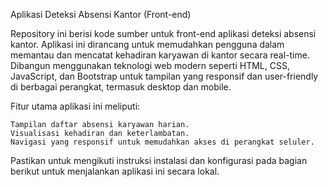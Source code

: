 Aplikasi Deteksi Absensi Kantor (Front-end)

Repository ini berisi kode sumber untuk front-end aplikasi deteksi absensi kantor. Aplikasi ini dirancang untuk memudahkan pengguna dalam memantau dan mencatat kehadiran karyawan di kantor secara real-time. Dibangun menggunakan teknologi web modern seperti HTML, CSS, JavaScript, dan Bootstrap untuk tampilan yang responsif dan user-friendly di berbagai perangkat, termasuk desktop dan mobile.

Fitur utama aplikasi ini meliputi:

    Tampilan daftar absensi karyawan harian.
    Visualisasi kehadiran dan keterlambatan.
    Navigasi yang responsif untuk memudahkan akses di perangkat seluler.

Pastikan untuk mengikuti instruksi instalasi dan konfigurasi pada bagian berikut untuk menjalankan aplikasi ini secara lokal.
